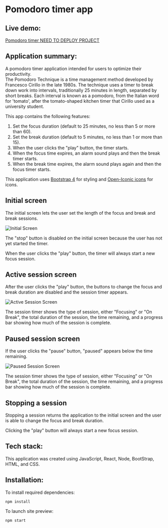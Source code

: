 # Pomodoro timer app

## Live demo:

[Pomodoro timer NEED TO DEPLOY PROJECT](https://reservations-anyamg.vercel.app/)  

## Application summary:

A pomodoro timer application intended for users to optimize their productivity.  
The Pomodoro Technique is a time management method developed by Francesco Cirillo in the late 1980s. The technique uses a timer to break down work into intervals, traditionally 25 minutes in length, separated by short breaks. Each interval is known as a pomodoro, from the Italian word for 'tomato', after the tomato-shaped kitchen timer that Cirillo used as a university student.

This app contains the following features:

1. Set the focus duration (default to 25 minutes, no less than 5 or more than 60).
1. Set the break duration (default to 5 minutes, no less than 1 or more than 15).
1. When the user clicks the "play" button, the timer starts.
1. When the focus time expires, an alarm sound plays and then the break timer starts.
1. When the break time expires, the alarm sound plays again and then the focus timer starts.

This application uses [Bootstrap 4](https://getbootstrap.com/) for styling and [Open-Iconic icons](https://useiconic.com/open) for icons.

## Initial screen

The initial screen lets the user set the length of the focus and break and break sessions. 

![Initial Screen](https://user-images.githubusercontent.com/60833392/117480633-db26aa00-af2f-11eb-9a01-cd2e74f9f8c7.png)

The "stop" button is disabled on the initial screen because the user has not yet started the timer.  

When the user clicks the "play" button, the timer will always start a new focus session.

## Active session screen

After the user clicks the "play" button, the buttons to change the focus and break duration are disabled and the session timer appears. 

![Active Session Screen](https://user-images.githubusercontent.com/60833392/117480633-db26aa00-af2f-11eb-9a01-cd2e74f9f8c7.png) 

The session timer shows the type of session, either "Focusing" or "On Break", the total duration of the session, the time remaining, and a progress bar showing how much of the session is complete.

## Paused session screen

If the user clicks the "pause" button, "paused" appears below the time remaining. 

![Paused Session Screen](https://user-images.githubusercontent.com/60833392/117480725-f7c2e200-af2f-11eb-8345-ac2c0b35e931.png) 

The session timer shows the type of session, either "Focusing" or "On Break", the total duration of the session, the time remaining, and a progress bar showing how much of the session is complete.

## Stopping a session

Stopping a session returns the application to the initial screen and the user is able to change the focus and break duration. 

Clicking the "play" button will always start a new focus session.

## Tech stack:

This application was created using JavaScript, React, Node, BootStrap, HTML, and CSS.

## Installation:

To install required dependencies:

`npm install`

To launch site preview:

`npm start`


